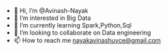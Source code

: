 - 👋 Hi, I’m @Avinash-Nayak
- 👀 I’m interested in Big Data
- 🌱 I’m currently learning Spark,Python,Sql
- 💞️ I’m looking to collaborate on Data engineering
- 📫 How to reach me nayakavinashuvce@gmail.com

<!---
Avinash-Nayak/Avinash-Nayak is a ✨ special ✨ repository because its `README.md` (this file) appears on your GitHub profile.
You can click the Preview link to take a look at your changes.
--->
